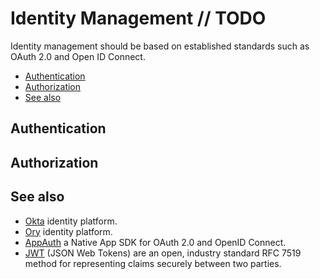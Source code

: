 # Identity Management // TODO

Identity management should be based on established standards such as OAuth 2.0 and Open ID Connect.

- [Authentication](#authentication)
- [Authorization](#authorization)
- [See also](#see-also)

## Authentication

## Authorization

## See also

- [Okta](https://www.okta.com/) identity platform.
- [Ory](https://www.ory.sh/) identity platform.
- [AppAuth](https://www.ory.sh/) a Native App SDK for OAuth 2.0 and OpenID Connect.
- [JWT](https://jwt.io/) (JSON Web Tokens) are an open, industry standard RFC 7519 method for representing claims securely between two parties.
